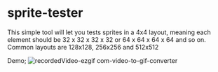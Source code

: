 # sprite-tester
This simple tool will let you tests sprites in a 4x4 layout, meaning each element should be 32 x 32 x 32 x 32 or 64 x 64 x 64 x 64 and so on.
Common layouts are 128x128, 256x256 and 512x512

Demo;
![recordedVideo-ezgif com-video-to-gif-converter](https://github.com/user-attachments/assets/50a7e7aa-f299-4269-a5e1-7c81c41b7058)

